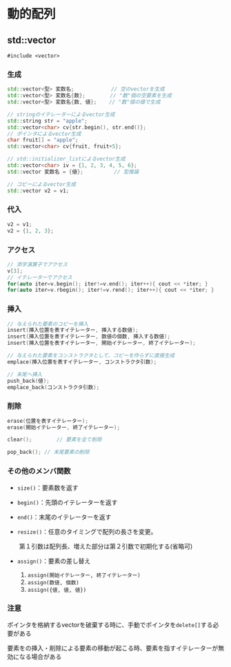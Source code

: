 # 動的配列



## std::vector

`#include <vector>`

### 生成

```c++
std::vector<型> 変数名;            // 空のvectorを生成
std::vector<型> 変数名{数};        // "数"個の空要素を生成
std::vector<型> 変数名{数, 値};    // "数"個の値で生成

// stringのイテレーターによるvector生成
std::string str = "apple";
std::vector<char> cv{str.begin(), str.end()};
// ポインタによるvector生成
char fruit[] = "apple";
std::vector<char> cv{fruit, fruit+5};

// std::initializer_listによるvector生成
std::vector<char> iv = {1, 2, 3, 4, 5, 6};
std::vector 変数名 = {値};			// 型推論

// コピーによるvector生成
std::vector v2 = v1;
```

### 代入

```c++
v2 = v1;
v2 = {1, 2, 3};
```

### アクセス

```c++
// 添字演算子でアクセス
v[3];
// イテレーターでアクセス
for(auto iter=v.begin(); iter!=v.end(); iter++){ cout << *iter; }
for(auto iter=v.rbegin(); iter!=v.rend(); iter++){ cout << *iter; }		// 逆順
```

### 挿入

```c++
// 与えられた要素のコピーを挿入
insert(挿入位置を表すイテレーター, 挿入する数値);
insert(挿入位置を表すイテレーター, 数値の個数, 挿入する数値);
insert(挿入位置を表すイテレーター, 開始イテレーター, 終了イテレーター);

// 与えられた要素をコンストラクタとして、コピーを作らずに直接生成
emplace(挿入位置を表すイテレーター, コンストラクタ引数);

// 末尾へ挿入
push_back(値);
emplace_back(コンストラクタ引数);
```

### 削除

```c++
erase(位置を表すイテレーター);
erase(開始イテレーター, 終了イテレーター);

clear();		// 要素を全て削除

pop_back(); // 末尾要素の削除
```

### その他のメンバ関数

* `size()`：要素数を返す

* `begin()`：先頭のイテレーターを返す

* `end()`：末尾のイテレーターを返す

* `resize()`：任意のタイミングで配列の長さを変更。

  ​						第１引数は配列長、増えた部分は第２引数で初期化する(省略可)

* `assign()`：要素の差し替え

  1. `assign(開始イテレーター, 終了イテレーター)`
  2. `assign(数値, 個数)`
  3. `assign({値, 値, 値})`

### 注意

ポインタを格納するvectorを破棄する時に、手動でポインタを`delete[]`する必要がある

要素をの挿入・削除による要素の移動が起こる時、要素を指すイテレーターが無効になる場合がある







































